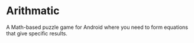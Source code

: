 # Arithmatic
A Math-based puzzle game for Android where you need to form equations that give specific results.
